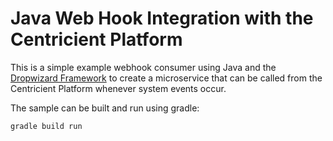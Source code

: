# Java Web Hook Integration with the Centricient Platform
This is a simple example webhook consumer using Java and the [Dropwizard Framework](http://www.dropwizard.io/) to create a microservice that can be called from the Centricient Platform whenever system events occur.

The sample can be built and run using gradle:
```
gradle build run
```